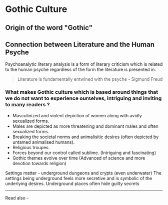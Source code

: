 # Gothic Culture
## Origin of the word "Gothic"


## Connection between Literature and the Human Psyche

Psychoanalytic literary analysis is a form of literary criticism which is related to the human psyche regardless of the form the literature is presented in.

> Literature is fundamentally entwined with the psyche
\- Sigmund Freud





### What makes Gothic culture which is based around things that we do not want to experience ourselves, intriguing and inviting to many readers ?

- Masculinized and violent depiction of women along with avidly sexualized forms.
- Males are depicted as more threatening and dominant males and often sexualized forms.
- Breaking the societal norms and animalisitic desires (often depicted by untamed animalised humans).
- Religious troupes.
- Forces beyond our control called sublime. (Intriguing and fascinating)
- Gothic themes evolve over time (Advanced of science and more devotion towards religion)

Settings matter - underground dungeons and crypts (even underwater)
The settings being underground feels more secretive and is symbolic of the underlying desires.
Underground places often hide guilty secrets






---
Read also - 